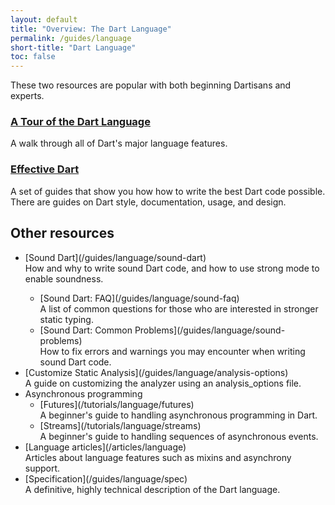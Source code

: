 ```yaml
---
layout: default
title: "Overview: The Dart Language"
permalink: /guides/language
short-title: "Dart Language"
toc: false
---
```


These two resources are popular with both beginning Dartisans and experts.

<div class="card-grid">
  <div class="card">
    <h3><a href="/guides/language/language-tour">A Tour of the Dart Language</a></h3>
    <p>A walk through all of Dart's major language features.</p>
  </div>
  <div class="card">
    <h3><a href="/guides/language/effective-dart">Effective Dart</a></h3>
    <p>A set of guides that show you how how to write the best Dart code
    possible. There are guides on Dart style, documentation, usage,
    and design.</p>
  </div>
</div>

## Other resources

<ul markdown="1">
<li markdown="1"> [Sound Dart](/guides/language/sound-dart)<br>
    How and why to write sound Dart code, and how to use strong mode to
    enable soundness.
</li>

<ul markdown="1">

<li markdown="1"> [Sound Dart: FAQ](/guides/language/sound-faq)<br>
    A list of common questions for those who are interested in stronger
    static typing.
</li>

<li markdown="1"> [Sound Dart: Common Problems](/guides/language/sound-problems)<br>
   How to fix errors and warnings you may encounter when writing sound
   Dart code.
</li>
</ul>

<li markdown="1"> [Customize Static Analysis](/guides/language/analysis-options)<br>
    A guide on customizing the analyzer using an analysis_options file.
</li>

<li markdown="1">Asynchronous programming

<ul markdown="1">
<li markdown="1">[Futures](/tutorials/language/futures)<br>
    A beginner's guide to handling asynchronous programming in Dart.
</li>

<li markdown="1">[Streams](/tutorials/language/streams)<br>
    A beginner's guide to handling sequences of asynchronous events.
</li>
</ul>
</li>

<li markdown="1">[Language articles](/articles/language)<br>
    Articles about language features such as mixins and asynchrony support.
</li>

<li markdown="1">[Specification](/guides/language/spec)<br>
    A definitive, highly technical description of the Dart language.
</li>
</ul>
